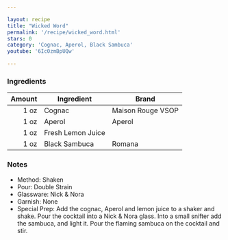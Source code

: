 ```yaml
---

layout: recipe
title: "Wicked Word"
permalink: '/recipe/wicked_word.html'
stars: 0
category: 'Cognac, Aperol, Black Sambuca'
youtube: '6Ic0zmBpUQw'

---
```


### Ingredients

| Amount | Ingredient        | Brand             |
| -----: | ----------------- | ----------------- |
|   1 oz | Cognac            | Maison Rouge VSOP |
|   1 oz | Aperol            | Aperol            |
|   1 oz | Fresh Lemon Juice |                   |
|   1 oz | Black Sambuca     | Romana            |

### Notes

- Method: Shaken
- Pour: Double Strain
- Glassware: Nick & Nora
- Garnish: None
- Special Prep: Add the cognac, Aperol and lemon juice to a shaker and shake. Pour the cocktail into a Nick & Nora glass. Into a small snifter add the sambuca, and light it. Pour the flaming sambuca on the cocktail and stir.


